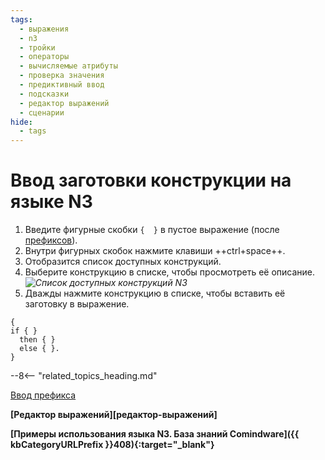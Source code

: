 ```yaml
---
tags:
  - выражения
  - n3
  - тройки
  - операторы
  - вычисляемые атрибуты
  - проверка значения
  - предиктивный ввод
  - подсказки
  - редактор выражений
  - сценарии
hide:
  - tags
---
```


# Ввод заготовки конструкции на языке N3

1. Введите фигурные скобки `{  }` в пустое выражение (после [префиксов](prefix_autocomplete.md)).
2. Внутри фигурных скобок нажмите клавиши ++ctrl+space++.
3. Отобразится список доступных конструкций.
4. Выберите конструкцию в списке, чтобы просмотреть её описание.
*![Список доступных конструкций N3](n3_editor_block_autocomplete.png)*
4. Дважды нажмите конструкцию в списке, чтобы вставить её заготовку в выражение.

```turtle title="Пример: заготовка конструкции if-then-else"
{
if { }
  then { }
  else { }.
}
```

--8<-- "related_topics_heading.md"

[Ввод префикса](predicate_autocomplete.md)

**[Редактор выражений][редактор-выражений]**

**[Примеры использования языка N3. База знаний Comindware]({{ kbCategoryURLPrefix }}408){:target="_blank"}**
